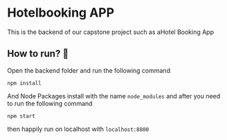 # Hotelbooking APP
This is the backend of our capstone project such as aHotel Booking App

## How to run? :thinking:

Open the backend folder and run the following command

```
npm install
```

And Node Packages install with the name `node_modules` and after you need to run the following command

```
npm start
```

then happily run on localhost with 
`localhost:8800`
